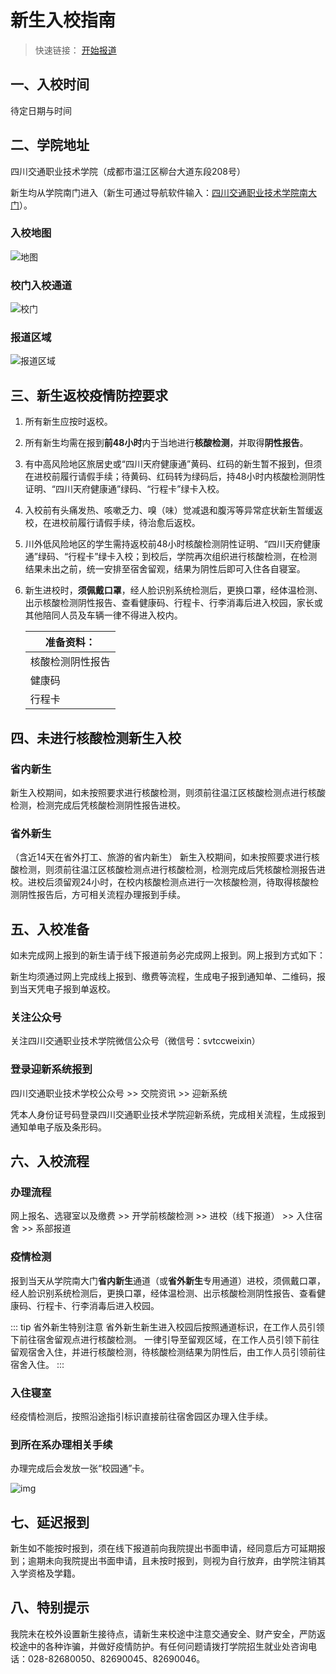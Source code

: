 # 新生入校指南

> 快速链接： [开始报道](./新生入校.html#五、入校准备)

## 一、入校时间

待定日期与时间

## 二、学院地址

四川交通职业技术学院（成都市温江区柳台大道东段208号）

新生均从学院南门进入（新生可通过导航软件输入：[四川交通职业技术学院南大门](https://surl.amap.com/1AuaDd45g19)）。

### 入校地图

![地图](http://zsjyc.svtcc.edu.cn/__local/4/12/DD/E3D1C870EF12A703CB1DC66FA7B_D7954804_E2C74.png)

### 校门入校通道

![校门](http://zsjyc.svtcc.edu.cn/__local/2/0C/6D/0C820AB024E17BABE90BF67AED8_9C7BACBA_148406.jpg)

### 报道区域

![报道区域](http://zsjyc.svtcc.edu.cn/__local/A/A1/28/0F469CDB9B5487BA990B9DEC265_2C26E794_F696F.png)

## 三、新生返校疫情防控要求

1. 所有新生应按时返校。

2. 所有新生均需在报到**前48小时**内于当地进行**核酸检测**，并取得**阴性报告**。

3. 有中高风险地区旅居史或“四川天府健康通”黄码、红码的新生暂不报到，但须在进校前履行请假手续；待黄码、红码转为绿码后，持48小时内核酸检测阴性证明、“四川天府健康通”绿码、“行程卡”绿卡入校。

4. 入校前有头痛发热、咳嗽乏力、嗅（味）觉减退和腹泻等异常症状新生暂缓返校，在进校前履行请假手续，待治愈后返校。

5. 川外低风险地区的学生需持返校前48小时核酸检测阴性证明、“四川天府健康通”绿码、“行程卡”绿卡入校；到校后，学院再次组织进行核酸检测，在检测结果未出之前，统一安排至宿舍留观，结果为阴性后即可入住各自寝室。

6. 新生进校时，**须佩戴口罩**，经人脸识别系统检测后，更换口罩，经体温检测、出示核酸检测阴性报告、查看健康码、行程卡、行李消毒后进入校园，家长或其他陪同人员及车辆一律不得进入校内。

   | 准备资料：       |
   | ---------------- |
   | 核酸检测阴性报告 |
   | 健康码           |
   | 行程卡           |

## 四、未进行核酸检测新生入校

### 省内新生

新生入校期间，如未按照要求进行核酸检测，则须前往温江区核酸检测点进行核酸检测，检测完成后凭核酸检测阴性报告进校。

### 省外新生

（含近14天在省外打工、旅游的省内新生）
新生入校期间，如未按照要求进行核酸检测，则须前往温江区核酸检测点进行核酸检测，检测完成后凭核酸检测报告进校。进校后须留观24小时，在校内核酸检测点进行一次核酸检测，待取得核酸检测阴性报告后，方可相关流程办理报到手续。

## 五、入校准备

如未完成网上报到的新生请于线下报道前务必完成网上报到。网上报到方式如下：

新生均须通过网上完成线上报到、缴费等流程，生成电子报到通知单、二维码，报到当天凭电子报到单返校。

### 关注公众号

关注四川交通职业技术学院微信公众号（微信号：svtccweixin）

### 登录迎新系统报到

四川交通职业技术学校公众号 >> 交院资讯 >> 迎新系统

凭本人身份证号码登录四川交通职业技术学院迎新系统，完成相关流程，生成报到通知单电子版及条形码。

## 六、入校流程

### 办理流程

网上报名、选寝室以及缴费 >> 开学前核酸检测 >> 进校（线下报道） >> 入住宿舍 >> 系部报道

### 疫情检测

报到当天从学院南大门**省内新生**通道（或**省外新生**专用通道）进校，须佩戴口罩，经人脸识别系统检测后，更换口罩，经体温检测、出示核酸检测阴性报告、查看健康码、行程卡、行李消毒后进入校园。

::: tip 省外新生特别注意
省外新生新生进入校园后按照通道标识，在工作人员引领下前往宿舍留观点进行核酸检测。
一律引导至留观区域，在工作人员引领下前往留观宿舍入住，并进行核酸检测，待核酸检测结果为阴性后，由工作人员引领前往宿舍入住。
:::

### 入住寝室

经疫情检测后，按照沿途指引标识直接前往宿舍园区办理入住手续。

### 到所在系办理相关手续

办理完成后会发放一张“校园通”卡。

![img](http://zsjyc.svtcc.edu.cn/__local/2/AA/F2/2C15834E1FFD40000186C1F3329_DE2683BB_275093.png)

## 七、延迟报到

新生如不能按时报到，须在线下报道前向我院提出书面申请，经同意后方可延期报到；逾期未向我院提出书面申请，且未按时报到，则视为自行放弃，由学院注销其入学资格及学籍。

## 八、特别提示

我院未在校外设置新生接待点，请新生来校途中注意交通安全、财产安全，严防返校途中的各种诈骗，并做好疫情防护。有任何问题请拨打学院招生就业处咨询电话：028-82680050、82690045、82690046。

